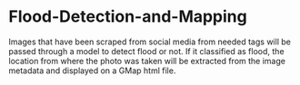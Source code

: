 # Flood-Detection-and-Mapping
Images that have been scraped from social media from needed tags will be passed through a model to detect flood or not. If it classified as flood, the location from where the photo was taken will be extracted from the image metadata and displayed on a GMap html file.
